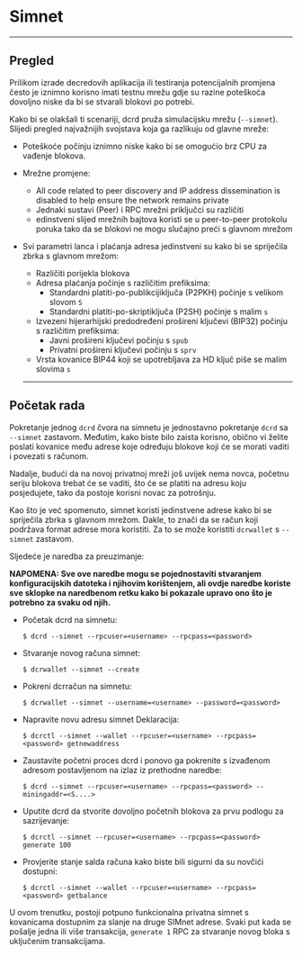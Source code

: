 # Simnet 

---

## Pregled 

Prilikom izrade decredovih aplikacija ili testiranja potencijalnih promjena često je iznimno korisno imati testnu mrežu gdje su razine poteškoća dovoljno niske da bi se stvarali blokovi po potrebi.

Kako bi se olakšali ti scenariji, dcrd pruža simulacijsku mrežu (`--simnet`).  Slijedi pregled najvažnijih svojstava koja ga razlikuju od glavne mreže:

* Poteškoće počinju iznimno niske kako bi se omogućio brz CPU za vađenje blokova.
* Mrežne promjene:
    * All code related to peer discovery and IP address dissemination is disabled to help ensure the network remains private
    * Jednaki sustavi (Peer) i RPC mrežni priključci su različiti
    * edinstveni slijed mrežnih bajtova koristi se u peer-to-peer protokolu poruka tako da se blokovi ne mogu slučajno preći s glavnom mrežom
* Svi parametri lanca i plaćanja adresa jedinstveni su kako bi se spriječila zbrka s glavnom mrežom:
    * Različiti porijekla blokova
    * Adresa plaćanja počinje s različitim prefiksima:
        * Standardni platiti-po-publikcijiključa (P2PKH) počinje s velikom slovom `S`
        * Standardni platiti-po-skriptiključa (P2SH) počinje s malim `s`
    * Izvezeni hijerarhijski predodređeni prošireni ključevi (BIP32) počinju s različitim prefiksima:
        * Javni prošireni ključevi počinju s `spub`
        * Privatni prošireni ključevi počinju s `sprv`
    * Vrsta kovanice BIP44 koji se upotrebljava za HD ključ piše se malim slovima `s`

  ---

## Početak rada 

Pokretanje jednog `dcrd` čvora na simnetu je jednostavno pokretanje `dcrd` sa `--simnet` zastavom. Međutim, kako biste bilo zaista korisno, obično vi želite poslati kovanice među adrese koje određuju blokove koji će se morati vaditi i povezati s računom.

Nadalje, budući da na novoj privatnoj mreži još uvijek nema novca, početnu seriju blokova trebat će se vaditi, što će se platiti na adresu koju posjedujete, tako da postoje korisni novac za potrošnju.

Kao što je već spomenuto, simnet koristi jedinstvene adrese kako bi se spriječila zbrka s glavnom mrežom. Dakle, to znači da se račun koji podržava format adrese mora koristiti. Za to se može koristiti `dcrwallet` s `--simnet` zastavom.

Sljedeće je naredba za preuzimanje:

**NAPOMENA: Sve ove naredbe mogu se pojednostaviti stvaranjem konfiguracijskih datoteka i njihovim korištenjem, ali ovdje naredbe koriste sve sklopke na naredbenom retku kako bi pokazale upravo ono što je potrebno za svaku od njih.**

* Početak dcrd na simnetu:

    `$ dcrd --simnet --rpcuser=<username> --rpcpass=<password>`

* Stvaranje novog računa simnet:

    `$ dcrwallet --simnet --create`

* Pokreni dcrračun na simnetu:

    `$ dcrwallet --simnet --username=<username> --password=<password>`

* Napravite novu adresu simnet Deklaracija:

    `$ dcrctl --simnet --wallet --rpcuser=<username> --rpcpass=<password> getnewaddress`

* Zaustavite početni proces dcrd i ponovo ga pokrenite s izvađenom adresom postavljenom na izlaz iz prethodne naredbe:

    `$ dcrd --simnet --rpcuser=<username> --rpcpass=<password> --miningaddr=<S....>`

* Uputite dcrd da stvorite dovoljno početnih blokova za prvu podlogu za sazrijevanje:

    `$ dcrctl --simnet --rpcuser=<username> --rpcpass=<password> generate 100`

* Provjerite stanje salda računa kako biste bili sigurni da su novčići dostupni:

    `$ dcrctl --simnet --wallet --rpcuser=<username> --rpcpass=<password> getbalance`
  
U ovom trenutku, postoji potpuno funkcionalna privatna simnet s kovanicama dostupnim za slanje na druge SIMnet adrese. Svaki put kada se pošalje jedna ili više transakcija, `generate 1` RPC za stvaranje novog bloka s uključenim transakcijama.
